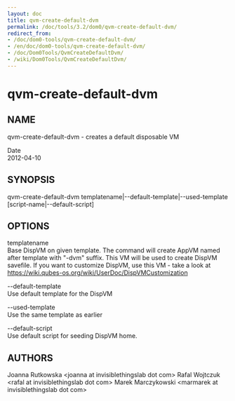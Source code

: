 ```yaml
---
layout: doc
title: qvm-create-default-dvm
permalink: /doc/tools/3.2/dom0/qvm-create-default-dvm/
redirect_from:
- /doc/dom0-tools/qvm-create-default-dvm/
- /en/doc/dom0-tools/qvm-create-default-dvm/
- /doc/Dom0Tools/QvmCreateDefaultDvm/
- /wiki/Dom0Tools/QvmCreateDefaultDvm/
---
```


qvm-create-default-dvm
======================

NAME
----

qvm-create-default-dvm - creates a default disposable VM

Date  
2012-04-10

SYNOPSIS
--------

qvm-create-default-dvm templatename|--default-template|--used-template [script-name|--default-script]

OPTIONS
-------

templatename  
Base DispVM on given template. The command will create AppVM named after template with "-dvm" suffix. This VM will be used to create DispVM savefile. If you want to customize DispVM, use this VM - take a look at <https://wiki.qubes-os.org/wiki/UserDoc/DispVMCustomization>

--default-template  
Use default template for the DispVM

--used-template  
Use the same template as earlier

--default-script  
Use default script for seeding DispVM home.

AUTHORS
-------

Joanna Rutkowska \<joanna at invisiblethingslab dot com\>
Rafal Wojtczuk \<rafal at invisiblethingslab dot com\>
Marek Marczykowski \<marmarek at invisiblethingslab dot com\>

